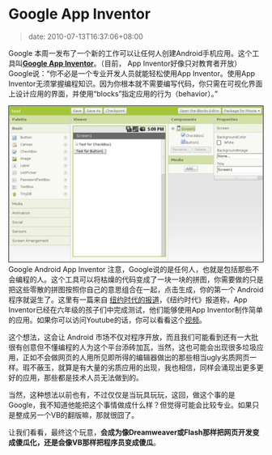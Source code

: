 # Google App Inventor
>date: 2010-07-13T16:37:06+08:00


Google 本周一发布了一个新的工作可以让任何人创建Android手机应用。这个工具叫[**Google App Inventor**](http://appinventor.googlelabs.com/)。（目前， App Inventor好像只对教育者开放）Google说：“你不必是一个专业开发人员就能轻松使用App Inventor。使用App Inventor无须掌握编程知识。因为你根本就不需要编写代码，你只需在可视化界面上设计应用的界面，并使用“blocks”指定应用的行为（behavior）。”


[![](/assets/images/androidappinventor.jpg "Android App Inventor")](http://appinventor.googlelabs.com/)Google Android App Inventor
注意，Google说的是任何人，也就是包括那些不会编程的人。这个工具可以将枯燥的代码变成了一块一块的拼图，你需要做的只是把这些零散的拼图按照你自己的意思组合在一起，点击生成，你的第一个 Android 程序就诞生了。这里有一篇来自 [纽约时代的报道](http://www.nytimes.com/2010/07/12/technology/12google.html)，《纽约时代》报道称，App Inventor已经在六年级的孩子们中完成测试，他们能够使用App Inventor制作简单的应用。如果你可以访问Youtube的话，你可以看看这个[视频](https://www.youtube.com/watch?v=8ADwPLSFeY8)。



这个想法，这会让 Android 市场不仅对程序开放，而且我们可能看到还有一大批很有创意但不懂编程的人为这个平台添砖加瓦，当然，这也可能会出现很多垃圾应用，正如不会做网页的人用所见即所得的编辑器做出的那些相当ugly劣质网页一样。瑕不蔽玉，就算是有大量的劣质应用的出现，我也相信，同样会涌现出更多更好的应用，那些都是技术人员无法做到的。


当然，这种想法以前也有，不过仅仅是当玩具玩玩，这回，做这个事的是Google，我不知道他能把这个事情做成什么样？但觉得可能会比较专业。如果只是整成另一个VB的翻版嘛，那就很囧了。


让我们看看，最终这个玩意，**会成为像Dreamweaver或Flash那样把网页开发变成傻瓜化，还是会像VB那样把程序员变成傻瓜**。


